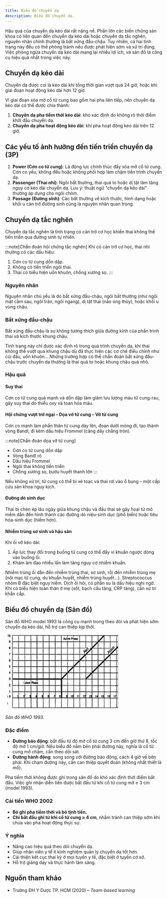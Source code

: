 ```yaml
---
title: Biểu đồ chuyển dạ
description: Biểu đồ chuyển dạ.
---
```


Hậu quả của chuyển dạ kéo dài rất nặng nề. Phần lớn các biến chứng sản khoa có liên quan đến chuyển dạ kéo dài hoặc chuyển dạ tắc nghẽn, nguyên nhân chính thường là bất xứng đầu-chậu. Tuy nhiên, cả hai tình trạng này đều có thể phòng tránh nếu được phát hiện sớm và xử trí đúng. Việc phòng ngừa chuyển dạ kéo dài mang lại nhiều lợi ích, và sản đồ là công cụ hiệu quả nhất trong việc này.

## Chuyển dạ kéo dài

Chuyển dạ được coi là kéo dài khi tổng thời gian vượt quá 24 giờ, hoặc khi giai đoạn hoạt động kéo dài hơn 12 giờ.

Vì giai đoạn xóa mở cổ tử cung bao gồm hai pha liên tiếp, nên chuyển dạ kéo dài có thể được chia thành:

1. **Chuyển dạ pha tiềm thời kéo dài**: khó xác định do không rõ thời điểm khởi đầu chuyển dạ.
2. **Chuyển dạ pha hoạt động kéo dài**: khi pha hoạt động kéo dài trên 12 giờ.

## Các yếu tố ảnh hưởng đến tiến triển chuyển dạ (3P)

1. **Power (Cơn co tử cung)**: Là động lực chính thúc đẩy xóa mở cổ tử cung. Cơn co yếu, không đều hoặc không phối hợp làm chậm tiến trình chuyển dạ.
2. **Passenger (Thai nhi)**: Ngôi bất thường, thai quá to hoặc dị tật làm tăng nguy cơ kéo dài chuyển dạ. Lưu ý: thuật ngữ "chuyển dạ kéo dài" thường áp dụng cho ngôi chỏm.
3. **Passage (Đường sinh)**: Các bất thường về kích thước, hình dạng hoặc khối u cản trở đường sinh cũng là nguyên nhân quan trọng.

## Chuyển dạ tắc nghẽn

Chuyển dạ tắc nghẽn là tình trạng có cản trở cơ học khiến thai không thể tiến triển qua đường sinh tự nhiên.

:::note[Chẩn đoán hội chứng tắc nghẽn]
Khi có cản trở cơ học, thai nhi thường có các dấu hiệu:

1. Cơn co tử cung dồn dập.
2. Không có tiến triển ngôi thai.
3. Thai có biểu hiện uốn khuôn, chồng xương sọ.
   :::

### Nguyên nhân

Nguyên nhân chủ yếu là do bất xứng đầu-chậu, ngôi bất thường (như ngôi mặt cằm sau, ngôi trán, ngôi ngang), dị tật thai (não úng thủy), hoặc khối u vùng chậu.

### Bất xứng đầu-chậu

Bất xứng đầu-chậu là sự không tương thích giữa đường kính của phần trình thai và kích thước khung chậu.

Tình trạng này chỉ được xác định rõ trong quá trình chuyển dạ, khi thai không thể vượt qua khung chậu dù đã thực hiện các cơ chế điều chỉnh như cúi đầu, uốn khuôn… Những trường hợp có thể chẩn đoán bất xứng đầu-chậu trước chuyển dạ thường là thai quá to hoặc khung chậu quá nhỏ.

### Hậu quả

#### Suy thai

Cơn co tử cung quá mạnh và dồn dập làm giảm lưu lượng máu tử cung-rau, gây suy thai do thiếu oxy và toan hóa máu.

#### Hội chứng vượt trở ngại – Dọa vỡ tử cung – Vỡ tử cung

Cơn co mạnh làm phần thân tử cung dày lên, đoạn dưới mỏng đi, tạo thành vòng Bandl, đi kèm dấu hiệu Frommel (căng dây chằng tròn).

:::note[Chẩn đoán dọa vỡ tử cung]

- Cơn co tử cung dồn dập
- Vòng Bandl rõ
- Dấu hiệu Frommel
- Ngôi thai không tiến triển
- Chồng xương sọ, bướu huyết thanh lớn
  :::

Nếu không xử trí, tử cung có thể bị xé toạc và thai rơi vào ổ bụng – một cấp cứu sản khoa nguy kịch.

#### Đường dò sinh dục

Thai bị chèn ép lâu ngày giữa khung chậu và đầu thai sẽ gây hoại tử mô mềm dẫn đến hình thành các đường dò niệu-sinh dục (phổ biến) hoặc tiêu hóa-sinh dục (hiếm hơn).

#### Nhiễm trùng sơ sinh và hậu sản

Khi ối vỡ kéo dài:

1. Áp lực thay đổi trong buồng tử cung có thể đẩy vi khuẩn ngược dòng vào buồng ối.
2. Khám âm đạo nhiều lần làm tăng nguy cơ nhiễm khuẩn.

Nhiễm trùng ối dẫn đến nhiễm trùng thai, sơ sinh, rồi đến nhiễm trùng mẹ (nội mạc tử cung, du khuẩn huyết, nhiễm trùng huyết…). Streptococcus nhóm B đặc biệt nguy hiểm. Dịch ối hôi, có phân su là dấu hiệu nghi ngờ. Khi có biểu hiện toàn thân ở mẹ (sốt, bạch cầu tăng, CRP tăng), cần xử trí khẩn cấp.

## Biểu đồ chuyển dạ (Sản đồ)

Sản đồ WHO model 1993 là công cụ mạnh trong theo dõi và phát hiện sớm chuyển dạ kéo dài, hỗ trợ can thiệp kịp thời.

![Sản đồ WHO 1993](../../../../assets/san-khoa/bieu-do-chuyen-da/bieu-do-chuyen-da-who-1993.png)

_Sản đồ WHO 1993._

### Đặc điểm

- **Đường báo động**: bắt đầu từ độ mở cổ tử cung 3 cm đến giờ thứ 8, tốc độ mở 1 cm/giờ. Nếu biểu đồ nằm bên phải đường này, nghĩa là cổ tử cung mở chậm, cần theo dõi sát.
- **Đường hành động**: song song với đường báo động, cách 4 giờ về bên phải. Khi chạm đường này, cần can thiệp quyết đoán (không nhất thiết là mổ).

Pha tiềm thời không được ghi trong sản đồ do khó xác định thời điểm bắt đầu. Việc ghi nhận diễn tiến được bắt đầu từ khi cổ tử cung mở ≥ 3 cm (model 1993).

### Cải tiến WHO 2002

- **Bỏ ghi pha tiềm thời và bỏ tịnh tiến.**
- **Chỉ bắt đầu ghi từ khi cổ tử cung ≥ 4 cm**, nhằm tránh can thiệp sớm khi chưa vào pha hoạt động thực sự.

### Ý nghĩa

- Nâng cao hiệu quả theo dõi chuyển dạ.
- Giúp nhân viên y tế ít kinh nghiệm quản lý chuyển dạ tốt hơn.
- Cải thiện kết cục thai kỳ ở mọi tuyến y tế, đặc biệt ở tuyến cơ sở.
- Hỗ trợ giảng dạy và thực hành lâm sàng.

## Nguồn tham khảo

- Trường ĐH Y Dược TP. HCM (2020) – _Team-based learning_
